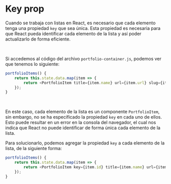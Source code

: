 # Key prop

Cuando se trabaja con listas en React, es necesario que cada elemento tenga una propiedad `key` que sea única. Esta propiedad es necesaria para que React pueda identificar cada elemento de la lista y así poder actualizarlo de forma eficiente.

<br/>

Si accedemos al código del archivo `portfolio-container.js`, podemos ver que tenemos lo siguiente:

```js
portfolioItems() {
    return this.state.data.map(item => {
        return <PortfolioItem title={item.name} url={item.url} slug={item.id} />;
    });
}
```

<br/>

En este caso, cada elemento de la lista es un componente `PortfolioItem`, sin embargo, no se ha especificado la propiedad `key` en cada uno de ellos. Esto puede resultar en un error en la consola del navegador, el cual nos indica que React no puede identificar de forma única cada elemento de la lista.

Para solucionarlo, podemos agregar la propiedad `key` a cada elemento de la lista, de la siguiente forma:

```js
portfolioItems() {
    return this.state.data.map(item => {
        return <PortfolioItem key={item.id} title={item.name} url={item.url} slug={item.id} />;
    });
}
```